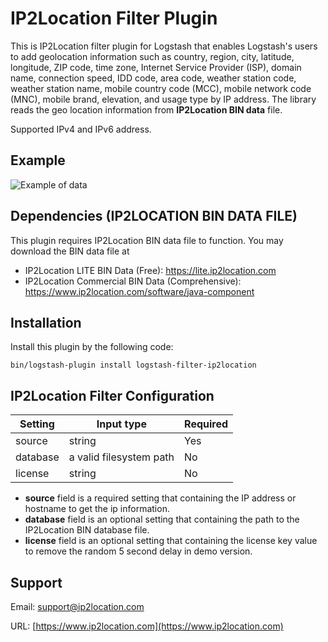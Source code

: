 # IP2Location Filter Plugin
This is IP2Location filter plugin for Logstash that enables Logstash's users to add geolocation information such as country, region, city, latitude, longitude, ZIP code, time zone, Internet Service Provider (ISP), domain name, connection speed, IDD code, area code, weather station code, weather station name, mobile country code (MCC), mobile network code (MNC), mobile brand, elevation, and usage type by IP address. The library reads the geo location information from **IP2Location BIN data** file.

Supported IPv4 and IPv6 address.


## Example
![Example of data](https://www.ip2location.com/images/tutorial/logstash-filter-ip2location-screenshot2.png)


## Dependencies (IP2LOCATION BIN DATA FILE)
This plugin requires IP2Location BIN data file to function. You may download the BIN data file at
* IP2Location LITE BIN Data (Free): https://lite.ip2location.com
* IP2Location Commercial BIN Data (Comprehensive): https://www.ip2location.com/software/java-component


## Installation
Install this plugin by the following code:
```
bin/logstash-plugin install logstash-filter-ip2location
```


## IP2Location Filter Configuration
|Setting|Input type|Required|
|---|---|---|
|source|string|Yes|
|database|a valid filesystem path|No|
|license|string|No|

* **source** field is a required setting that containing the IP address or hostname to get the ip information.
* **database** field is an optional setting that containing the path to the IP2Location BIN database file.
* **license** field is an optional setting that containing the license key value to remove the random 5 second delay in demo version.


## Support
Email: support@ip2location.com

URL: [https://www.ip2location.com](https://www.ip2location.com)
